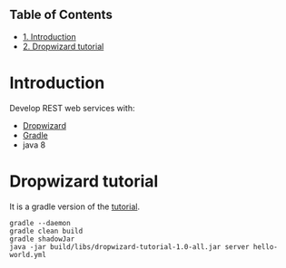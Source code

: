 <div id="table-of-contents">
<h2>Table of Contents</h2>
<div id="text-table-of-contents">
<ul>
<li><a href="#sec-1">1. Introduction</a></li>
<li><a href="#sec-2">2. Dropwizard tutorial</a></li>
</ul>
</div>
</div>


# Introduction

Develop REST web services with:
-   [Dropwizard](https://dropwizard.github.io/dropwizard/index.html)
-   [Gradle](http://www.gradle.org)
-   java 8

# Dropwizard tutorial

It is a gradle version of the [tutorial](https://dropwizard.github.io/dropwizard/getting-started.html).

    gradle --daemon
    gradle clean build
    gradle shadowJar
    java -jar build/libs/dropwizard-tutorial-1.0-all.jar server hello-world.yml
